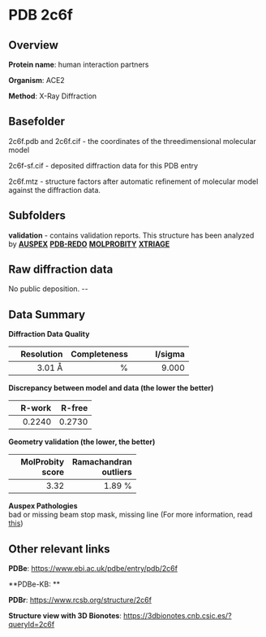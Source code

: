 # PDB 2c6f

## Overview

**Protein name**: human interaction partners

**Organism**: ACE2

**Method**: X-Ray Diffraction



## Basefolder

2c6f.pdb and 2c6f.cif - the coordinates of the threedimensional molecular model

2c6f-sf.cif - deposited diffraction data for this PDB entry

2c6f.mtz - structure factors after automatic refinement of molecular model against the diffraction data.

## Subfolders





**validation** - contains validation reports. This structure has been analyzed by [**AUSPEX**](https://github.com/thorn-lab/coronavirus_structural_task_force/tree/master/pdb/human_interaction_partners/ACE2/2c6f/validation/auspex) [**PDB-REDO**](https://github.com/thorn-lab/coronavirus_structural_task_force/tree/master/pdb/human_interaction_partners/ACE2/2c6f/validation/pdb-redo) [**MOLPROBITY**](https://github.com/thorn-lab/coronavirus_structural_task_force/tree/master/pdb/human_interaction_partners/ACE2/2c6f/validation/molprobity) [**XTRIAGE**](https://github.com/thorn-lab/coronavirus_structural_task_force/blob/master/pdb/human_interaction_partners/ACE2/2c6f/validation/Xtriage_output.log)  



## Raw diffraction data

No public deposition. --<br> 

## Data Summary
**Diffraction Data Quality**

|   | Resolution | Completeness| I/sigma |
|---|-------------:|----------------:|--------------:|
|   |3.01 Å|      %|<img width=50/>9.000|

**Discrepancy between model and data (the lower the better)**

|   | **R-work**| **R-free**   
|---|-------------:|----------------:|           
||  0.2240|  0.2730|

**Geometry validation (the lower, the better)**

|   |**MolProbity<br>score**| **Ramachandran<br>outliers** 
|---|-------------:|----------------:|
||  3.32|  1.89 %|

**Auspex Pathologies**<br> bad or missing beam stop mask, missing line (For more information, read [this](https://github.com/thorn-lab/coronavirus_structural_task_force/blob/master/pdb/human_interaction_partners/ACE2/2c6f/validation/auspex/2c6f_auspex_comments.txt))

 



## Other relevant links 
**PDBe**:  https://www.ebi.ac.uk/pdbe/entry/pdb/2c6f

**PDBe-KB: ** 
 
**PDBr**: https://www.rcsb.org/structure/2c6f 

**Structure view with 3D Bionotes**: https://3dbionotes.cnb.csic.es/?queryId=2c6f

